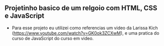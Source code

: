 ## Projetinho basico de um relgoio com HTML, CSS e JavaScript 

- Para esse projeto eu utilizei como referencias um video da Larissa Kich (https://www.youtube.com/watch?v=GK0ok3ZCXwM), e uma pratica do curso de JavaScript do curso em video.

